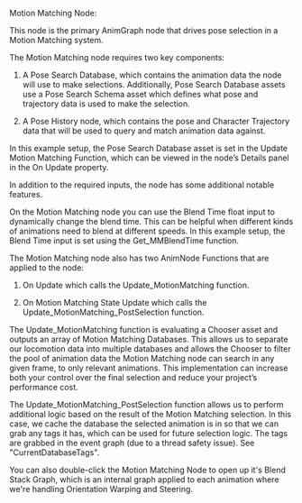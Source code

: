 Motion Matching Node:

This node is the primary AnimGraph node that drives pose selection in a Motion Matching system.

The Motion Matching node requires two key components:

1. A Pose Search Database, which contains the animation data the node will use to make selections. Additionally, Pose Search Database assets use a Pose Search Schema asset which defines what pose and trajectory data is used to make the selection.

2. A Pose History node, which contains the pose and Character Trajectory data that will be used to query and match animation data against.

In this example setup, the Pose Search Database asset is set in the Update Motion Matching Function, which can be viewed in the node’s Details panel in the On Update property.

In addition to the required inputs, the node has some additional notable features.

On the Motion Matching node you can use the Blend Time float input to dynamically change the blend time. This can be helpful when different kinds of animations need to blend at different speeds. In this example setup, the Blend Time input is set using the Get_MMBlendTime function.

The Motion Matching node also has two AnimNode Functions that are applied to the node:

1. On Update which calls the Update_MotionMatching function.

2. On Motion Matching State Update which calls the Update_MotionMatching_PostSelection function.

The Update_MotionMatching function is evaluating a Chooser asset and outputs an array of Motion Matching Databases. This allows us to separate our locomotion data into multiple databases and allows the Chooser to filter the pool of animation data the Motion Matching node can search in any given frame, to only relevant animations. This implementation can increase both your control over the final selection and reduce your project’s performance cost.

The Update_MotionMatching_PostSelection function allows us to perform additional logic based on the result of the Motion Matching selection. In this case, we cache the database the selected animation is in so that we can grab any tags it has, which can be used for future selection logic. The tags are grabbed in the event graph (due to a thread safety issue). See "CurrentDatabaseTags".

You can also double-click the Motion Matching Node to open up it's Blend Stack Graph, which is an internal graph applied to each animation where we're handling Orientation Warping and Steering.